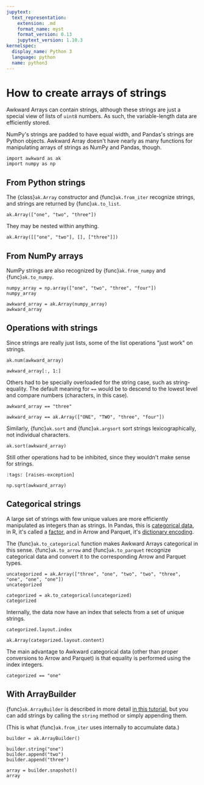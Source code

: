 ```yaml
---
jupytext:
  text_representation:
    extension: .md
    format_name: myst
    format_version: 0.13
    jupytext_version: 1.10.3
kernelspec:
  display_name: Python 3
  language: python
  name: python3
---
```


How to create arrays of strings
===============================

Awkward Arrays can contain strings, although these strings are just a special view of lists of `uint8` numbers. As such, the variable-length data are efficiently stored.

NumPy's strings are padded to have equal width, and Pandas's strings are Python objects. Awkward Array doesn't have nearly as many functions for manipulating arrays of strings as NumPy and Pandas, though.

```{code-cell} ipython3
import awkward as ak
import numpy as np
```

From Python strings
-------------------

The {class}`ak.Array` constructor and {func}`ak.from_iter` recognize strings, and strings are returned by {func}`ak.to_list`.

```{code-cell} ipython3
ak.Array(["one", "two", "three"])
```

They may be nested within anything.

```{code-cell} ipython3
ak.Array([["one", "two"], [], ["three"]])
```

From NumPy arrays
-----------------

NumPy strings are also recognized by {func}`ak.from_numpy` and {func}`ak.to_numpy`.

```{code-cell} ipython3
numpy_array = np.array(["one", "two", "three", "four"])
numpy_array
```

```{code-cell} ipython3
awkward_array = ak.Array(numpy_array)
awkward_array
```

Operations with strings
-----------------------

Since strings are really just lists, some of the list operations "just work" on strings.

```{code-cell} ipython3
ak.num(awkward_array)
```

```{code-cell} ipython3
awkward_array[:, 1:]
```

Others had to be specially overloaded for the string case, such as string-equality. The default meaning for `==` would be to descend to the lowest level and compare numbers (characters, in this case).

```{code-cell} ipython3
awkward_array == "three"
```

```{code-cell} ipython3
awkward_array == ak.Array(["ONE", "TWO", "three", "four"])
```

Similarly, {func}`ak.sort` and {func}`ak.argsort` sort strings lexicographically, not individual characters.

```{code-cell} ipython3
ak.sort(awkward_array)
```

Still other operations had to be inhibited, since they wouldn't make sense for strings.

```{code-cell} ipython3
:tags: [raises-exception]

np.sqrt(awkward_array)
```

Categorical strings
-------------------

A large set of strings with few unique values are more efficiently manipulated as integers than as strings. In Pandas, this is [categorical data](https://pandas.pydata.org/pandas-docs/stable/user_guide/categorical.html), in R, it's called a [factor](https://www.rdocumentation.org/packages/base/versions/3.6.2/topics/factor), and in Arrow and Parquet, it's [dictionary encoding](https://arrow.apache.org/blog/2019/09/05/faster-strings-cpp-parquet/).

The {func}`ak.to_categorical` function makes Awkward Arrays categorical in this sense. {func}`ak.to_arrow` and {func}`ak.to_parquet` recognize categorical data and convert it to the corresponding Arrow and Parquet types.

```{code-cell} ipython3
uncategorized = ak.Array(["three", "one", "two", "two", "three", "one", "one", "one"])
uncategorized
```

```{code-cell} ipython3
categorized = ak.to_categorical(uncategorized)
categorized
```

Internally, the data now have an index that selects from a set of unique strings.

```{code-cell} ipython3
categorized.layout.index
```

```{code-cell} ipython3
ak.Array(categorized.layout.content)
```

The main advantage to Awkward categorical data (other than proper conversions to Arrow and Parquet) is that equality is performed using the index integers.

```{code-cell} ipython3
categorized == "one"
```

With ArrayBuilder
-----------------

{func}`ak.ArrayBuilder` is described in more detail [in this tutorial](how-to-create-arraybuilder), but you can add strings by calling the `string` method or simply appending them.

(This is what {func}`ak.from_iter` uses internally to accumulate data.)

```{code-cell} ipython3
builder = ak.ArrayBuilder()

builder.string("one")
builder.append("two")
builder.append("three")

array = builder.snapshot()
array
```
